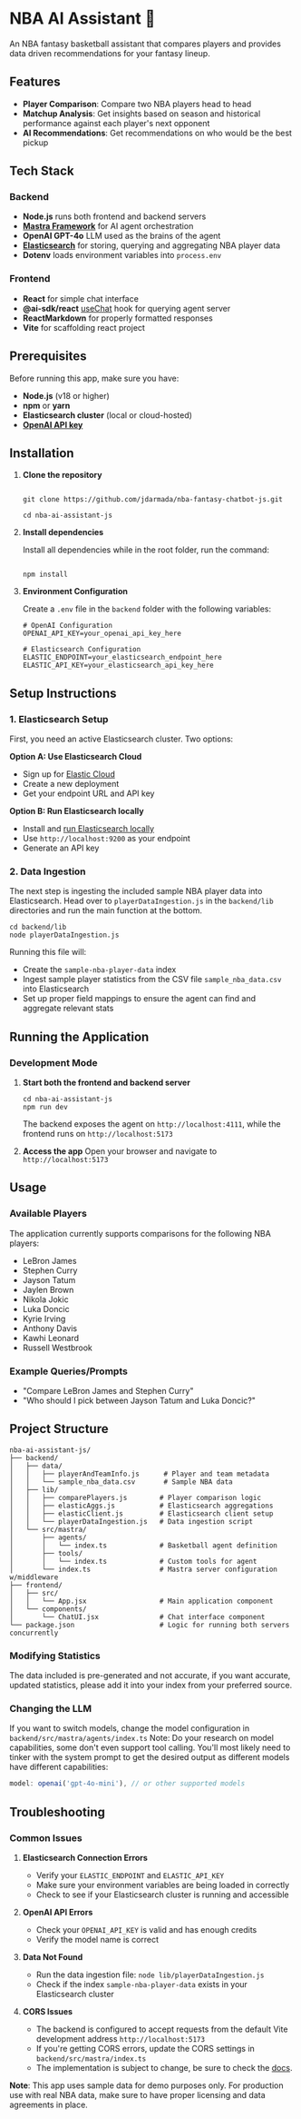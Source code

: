 # NBA AI Assistant 🏀

An NBA fantasy basketball assistant that compares players and provides data driven recommendations for your fantasy lineup.

## Features

- **Player Comparison**: Compare two NBA players head to head
- **Matchup Analysis**: Get insights based on season and historical performance against each player's next opponent
- **AI Recommendations**: Get recommendations on who would be the best pickup


## Tech Stack

### Backend
- **Node.js** runs both frontend and backend servers
- **[Mastra Framework](https://mastra.ai/en/docs)** for AI agent orchestration
- **OpenAI GPT-4o** LLM used as the brains of the agent
- **[Elasticsearch](https://www.elastic.co/)** for storing, querying and aggregating NBA player data
- **Dotenv** loads environment variables into `process.env`

### Frontend
- **React** for simple chat interface
- **@ai-sdk/react** [useChat](https://ai-sdk.dev/docs/reference/ai-sdk-ui/use-chat#usechat) hook for querying agent server
- **ReactMarkdown** for properly formatted responses
- **Vite** for scaffolding react project

## Prerequisites

Before running this app, make sure you have:

- **Node.js** (v18 or higher)
- **npm** or **yarn**
- **Elasticsearch cluster** (local or cloud-hosted)
- **[OpenAI API key](https://auth.openai.com/log-in)**

## Installation

1. **Clone the repository**
   ```console

   git clone https://github.com/jdarmada/nba-fantasy-chatbot-js.git

   cd nba-ai-assistant-js

   ```

2. **Install dependencies**
   
   Install all dependencies while in the root folder, run the command:
   ```console

   npm install

   ```


3. **Environment Configuration**
   
   Create a `.env` file in the `backend` folder with the following variables:
   ```env
   # OpenAI Configuration
   OPENAI_API_KEY=your_openai_api_key_here
   
   # Elasticsearch Configuration
   ELASTIC_ENDPOINT=your_elasticsearch_endpoint_here
   ELASTIC_API_KEY=your_elasticsearch_api_key_here
   ```

## Setup Instructions

### 1. Elasticsearch Setup

First, you need an active Elasticsearch cluster. Two options:

**Option A: Use Elasticsearch Cloud**
- Sign up for [Elastic Cloud](https://cloud.elastic.co/)
- Create a new deployment
- Get your endpoint URL and API key

**Option B: Run Elasticsearch locally**
- Install and [run Elasticsearch locally](https://www.elastic.co/docs/deploy-manage/deploy/self-managed/local-development-installation-quickstart)
- Use `http://localhost:9200` as your endpoint
- Generate an API key

### 2. Data Ingestion

The next step is ingesting the included sample NBA player data into Elasticsearch. 
Head over to `playerDataIngestion.js` in the `backend/lib` directories and run the main function at the bottom.

```console
cd backend/lib
node playerDataIngestion.js
```

Running this file will:
- Create the `sample-nba-player-data` index
- Ingest sample player statistics from the CSV file `sample_nba_data.csv` into Elasticsearch
- Set up proper field mappings to ensure the agent can find and aggregate relevant stats


## Running the Application

### Development Mode

1. **Start both the frontend and backend server**
   ```console
   cd nba-ai-assistant-js
   npm run dev
   ```
   The backend exposes the agent on `http://localhost:4111`, 
   while the frontend runs on `http://localhost:5173`


2. **Access the app**
   Open your browser and navigate to `http://localhost:5173`

## Usage

### Available Players

The application currently supports comparisons for the following NBA players:

- LeBron James
- Stephen Curry
- Jayson Tatum
- Jaylen Brown
- Nikola Jokic
- Luka Doncic
- Kyrie Irving
- Anthony Davis
- Kawhi Leonard
- Russell Westbrook

### Example Queries/Prompts

- "Compare LeBron James and Stephen Curry"
- "Who should I pick between Jayson Tatum and Luka Doncic?"


## Project Structure

```
nba-ai-assistant-js/
├── backend/
│   ├── data/
│   │   ├── playerAndTeamInfo.js      # Player and team metadata
│   │   └── sample_nba_data.csv       # Sample NBA data
│   ├── lib/
│   │   ├── comparePlayers.js        # Player comparison logic
│   │   ├── elasticAggs.js           # Elasticsearch aggregations
│   │   ├── elasticClient.js         # Elasticsearch client setup
│   │   └── playerDataIngestion.js   # Data ingestion script
│   └── src/mastra/
│       ├── agents/
│       │   └── index.ts             # Basketball agent definition
│       ├── tools/
│       │   └── index.ts             # Custom tools for agent
│       └── index.ts                 # Mastra server configuration w/middleware
├── frontend/
│   ├── src/
│   │   └── App.jsx                  # Main application component
│   └── components/
│       └── ChatUI.jsx               # Chat interface component
└── package.json                     # Logic for running both servers concurrently
```


### Modifying Statistics

The data included is pre-generated and not accurate, if you want accurate, updated statistics, please add it into your index from your preferred source.


### Changing the LLM

If you want to switch models, change the model configuration in `backend/src/mastra/agents/index.ts`
Note: Do your research on model capabilities, some don't even support tool calling. You'll most likely need to tinker with the system prompt to get the desired output as different models have different capabilities:

```js
model: openai('gpt-4o-mini'), // or other supported models
```

## Troubleshooting

### Common Issues

1. **Elasticsearch Connection Errors**
   - Verify your `ELASTIC_ENDPOINT` and `ELASTIC_API_KEY`
   - Make sure your environment variables are being loaded in correctly
   - Check to see if your Elasticsearch cluster is running and accessible

2. **OpenAI API Errors**
   - Check your `OPENAI_API_KEY` is valid and has enough credits
   - Verify the model name is correct

3. **Data Not Found**
   - Run the data ingestion file: `node lib/playerDataIngestion.js`
   - Check if the index `sample-nba-player-data` exists in your Elasticsearch cluster

4. **CORS Issues**
   - The backend is configured to accept requests from the default Vite development address `http://localhost:5173`
   - If you're getting CORS errors, update the CORS settings in `backend/src/mastra/index.ts`
   - The implementation is subject to change, be sure to check the [docs](https://mastra.ai/en/docs).


**Note**: This app uses sample data for demo purposes only. For production use with real NBA data, make sure to have proper licensing and data agreements in place.